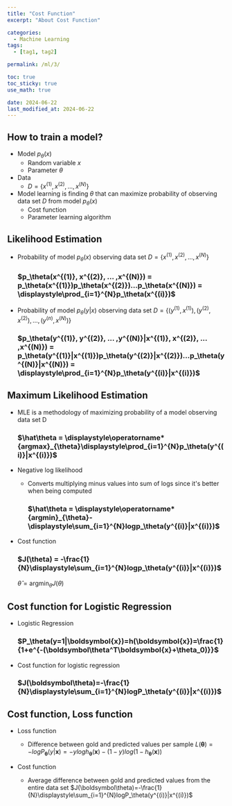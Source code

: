 ```yaml
---
title: "Cost Function"
excerpt: "About Cost Function"

categories:
  - Machine Learning
tags:
  - [tag1, tag2]

permalink: /ml/3/

toc: true
toc_sticky: true
use_math: true

date: 2024-06-22
last_modified_at: 2024-06-22
---
```


## How to train a model?
- Model $p_\theta(x)$
  - Random variable $x$
  - Parameter $\theta$
- Data
  - $D = \{x^{(1)}, x^{(2)}, ..., x^{(N)}\}$
- Model learning is finding $\theta$ that can maximize probability of observing data set $D$ from model $p_\theta(x)$
  - Cost function
  - Parameter learning algorithm

## Likelihood Estimation
- Probability of model $p_\theta(x)$ observing data set $D=\{x^{(1)}, x^{(2)}, ... ,x^{(N)}\}$
  ### $p_\theta(x^{(1)}, x^{(2)}, ... ,x^{(N)}) = p_\theta(x^{(1)})p_\theta(x^{(2)})...p_\theta(x^{(N)}) = \displaystyle\prod_{i=1}^{N}p_\theta(x^{(i)})$
- Probability of model $p_\theta(y|x)$ observing data set $D=\{(y^{(1)}, x^{(1)}), (y^{(2)}, x^{(2)}), ... ,(y^{(n)}, x^{(N)})\}$
  ### $p_\theta(y^{(1)}, y^{(2)}, ... ,y^{(N)}|x^{(1)}, x^{(2)}, ... ,x^{(N)}) = p_\theta(y^{(1)}|x^{(1)})p_\theta(y^{(2)}|x^{(2)})...p_\theta(y^{(N)}|x^{(N)}) = \displaystyle\prod_{i=1}^{N}p_\theta(y^{(i)}|x^{(i)})$

## Maximum Likelihood Estimation
- MLE is a methodology of maximizing probability of a model observing data set D

  ### $\hat\theta = \displaystyle\operatorname*{argmax}_{\theta}\displaystyle\prod_{i=1}^{N}p_\theta(y^{(i)}|x^{(i)})$

- Negative log likelihood 
  - Converts multiplying minus values into sum of logs since it's better when being computed

    ### $\hat\theta = \displaystyle\operatorname*{argmin}_{\theta}-\displaystyle\sum_{i=1}^{N}logp_\theta(y^{(i)}|x^{(i)})$

- Cost function

  ### $J(\theta) = -\frac{1}{N}\displaystyle\sum_{i=1}^{N}logp_\theta(y^{(i)}|x^{(i)})$
  $\hat\theta = \displaystyle\operatorname*{argmin}_{\theta}J(\theta)$

## Cost function for Logistic Regression
- Logistic Regression
  ### $P_\theta(y=1|\boldsymbol{x})=h(\boldsymbol{x})=\frac{1}{1+e^{-(\boldsymbol\theta^T\boldsymbol{x}+\theta_0)}}$
- Cost function for logistic regression
  ### $J(\boldsymbol\theta)=-\frac{1}{N}\displaystyle\sum_{i=1}^{N}logP_\theta(y^{(i)}|x^{(i)})$

## Cost function, Loss function

- Loss function
  - Difference between gold and predicted values per sample
    $L(\boldsymbol\theta) = -logP_\boldsymbol\theta(y|\boldsymbol{x}) = -ylogh_\boldsymbol\theta(\boldsymbol{x})-(1-y)log(1-h_\boldsymbol\theta(\boldsymbol{x}))$
    <br/>

- Cost function
  - Average difference between gold and predicted values from the entire data set
  $J(\boldsymbol\theta)=-\frac{1}{N}\displaystyle\sum_{i=1}^{N}logP_\theta(y^{(i)}|x^{(i)})$